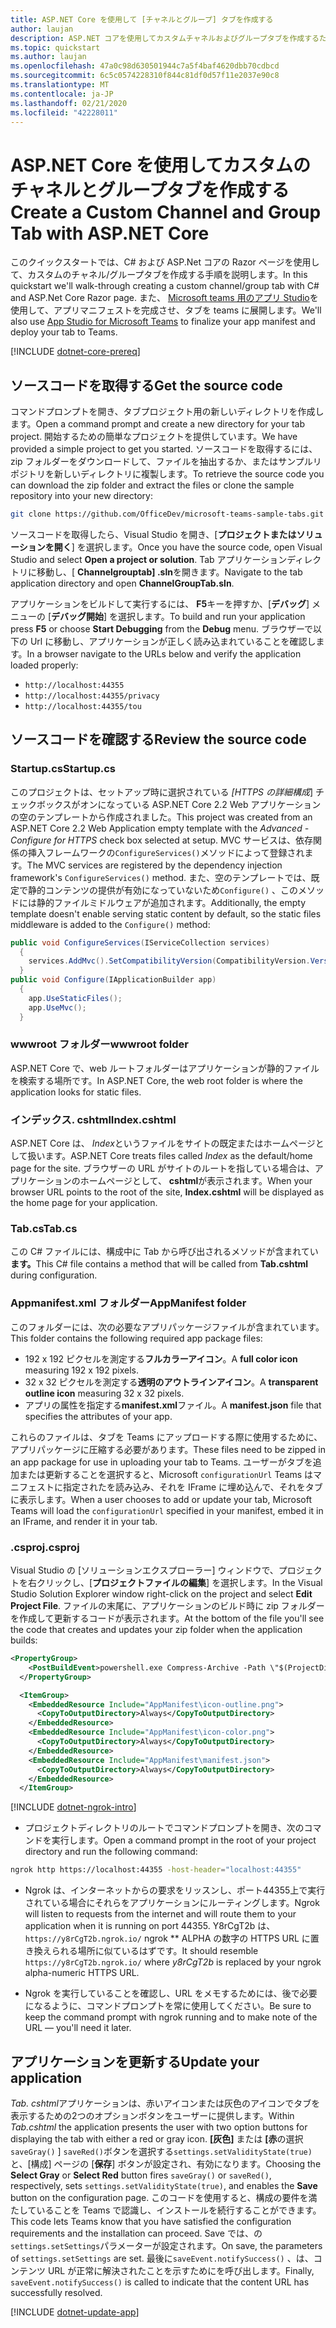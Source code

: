 ```yaml
---
title: ASP.NET Core を使用して [チャネルとグループ] タブを作成する
author: laujan
description: ASP.NET コアを使用してカスタムチャネルおよびグループタブを作成するためのクイックスタートガイド。
ms.topic: quickstart
ms.author: laujan
ms.openlocfilehash: 47a0c98d630501944c7a5f4baf4620dbb70cdbcd
ms.sourcegitcommit: 6c5c0574228310f844c81df0d57f11e2037e90c8
ms.translationtype: MT
ms.contentlocale: ja-JP
ms.lasthandoff: 02/21/2020
ms.locfileid: "42228011"
---
```

# <a name="create-a-custom-channel-and-group-tab-with-aspnet-core"></a><span data-ttu-id="e8480-103">ASP.NET Core を使用してカスタムのチャネルとグループタブを作成する</span><span class="sxs-lookup"><span data-stu-id="e8480-103">Create a Custom Channel and Group Tab with ASP.NET Core</span></span>

<span data-ttu-id="e8480-104">このクイックスタートでは、C# および ASP.Net コアの Razor ページを使用して、カスタムのチャネル/グループタブを作成する手順を説明します。</span><span class="sxs-lookup"><span data-stu-id="e8480-104">In this quickstart we'll walk-through creating a custom channel/group tab with C# and ASP.Net Core Razor page.</span></span> <span data-ttu-id="e8480-105">また、 [Microsoft teams 用のアプリ Studio](~/concepts/build-and-test/app-studio-overview.md)を使用して、アプリマニフェストを完成させ、タブを teams に展開します。</span><span class="sxs-lookup"><span data-stu-id="e8480-105">We'll also use [App Studio for Microsoft Teams](~/concepts/build-and-test/app-studio-overview.md) to finalize your app manifest and deploy your tab to Teams.</span></span>

[!INCLUDE [dotnet-core-prereq](~/includes/tabs/dotnet-core-prereq.md)]

## <a name="get-the-source-code"></a><span data-ttu-id="e8480-106">ソースコードを取得する</span><span class="sxs-lookup"><span data-stu-id="e8480-106">Get the source code</span></span>

<span data-ttu-id="e8480-107">コマンドプロンプトを開き、タブプロジェクト用の新しいディレクトリを作成します。</span><span class="sxs-lookup"><span data-stu-id="e8480-107">Open a command prompt and create a new directory for your tab project.</span></span> <span data-ttu-id="e8480-108">開始するための簡単なプロジェクトを提供しています。</span><span class="sxs-lookup"><span data-stu-id="e8480-108">We have provided a simple project to get you started.</span></span> <span data-ttu-id="e8480-109">ソースコードを取得するには、zip フォルダーをダウンロードして、ファイルを抽出するか、またはサンプルリポジトリを新しいディレクトリに複製します。</span><span class="sxs-lookup"><span data-stu-id="e8480-109">To retrieve the source code you can download the zip folder and extract the files or clone the sample repository into your new directory:</span></span>

```bash
git clone https://github.com/OfficeDev/microsoft-teams-sample-tabs.git
```

<span data-ttu-id="e8480-110">ソースコードを取得したら、Visual Studio を開き、[**プロジェクトまたはソリューションを開く**] を選択します。</span><span class="sxs-lookup"><span data-stu-id="e8480-110">Once you have the source code, open Visual Studio and select **Open a project or solution**.</span></span> <span data-ttu-id="e8480-111">Tab アプリケーションディレクトリに移動し、[ **Channelgrouptab] .sln**を開きます。</span><span class="sxs-lookup"><span data-stu-id="e8480-111">Navigate to the tab application directory and open **ChannelGroupTab.sln**.</span></span>

<span data-ttu-id="e8480-112">アプリケーションをビルドして実行するには、 **F5**キーを押すか、[**デバッグ**] メニューの [**デバッグ開始**] を選択します。</span><span class="sxs-lookup"><span data-stu-id="e8480-112">To build and run your application press **F5** or choose **Start Debugging** from the **Debug** menu.</span></span> <span data-ttu-id="e8480-113">ブラウザーで以下の Url に移動し、アプリケーションが正しく読み込まれていることを確認します。</span><span class="sxs-lookup"><span data-stu-id="e8480-113">In a browser navigate to the URLs below and verify the application loaded properly:</span></span>

- `http://localhost:44355`
- `http://localhost:44355/privacy`
- `http://localhost:44355/tou`

## <a name="review-the-source-code"></a><span data-ttu-id="e8480-114">ソースコードを確認する</span><span class="sxs-lookup"><span data-stu-id="e8480-114">Review the source code</span></span>

### <a name="startupcs"></a><span data-ttu-id="e8480-115">Startup.cs</span><span class="sxs-lookup"><span data-stu-id="e8480-115">Startup.cs</span></span>

<span data-ttu-id="e8480-116">このプロジェクトは、セットアップ時に選択されている *[HTTPS の詳細構成*] チェックボックスがオンになっている ASP.NET Core 2.2 Web アプリケーションの空のテンプレートから作成されました。</span><span class="sxs-lookup"><span data-stu-id="e8480-116">This project was created from an ASP.NET Core 2.2 Web Application empty template with the *Advanced - Configure for HTTPS* check box selected at setup.</span></span> <span data-ttu-id="e8480-117">MVC サービスは、依存関係の挿入フレームワークの`ConfigureServices()`メソッドによって登録されます。</span><span class="sxs-lookup"><span data-stu-id="e8480-117">The MVC services are registered by the dependency injection framework's `ConfigureServices()` method.</span></span> <span data-ttu-id="e8480-118">また、空のテンプレートでは、既定で静的コンテンツの提供が有効になっていないため`Configure()` 、このメソッドには静的ファイルミドルウェアが追加されます。</span><span class="sxs-lookup"><span data-stu-id="e8480-118">Additionally, the empty template doesn't enable serving static content by default, so the static files middleware is added to the `Configure()` method:</span></span>

```csharp
public void ConfigureServices(IServiceCollection services)
  {
    services.AddMvc().SetCompatibilityVersion(CompatibilityVersion.Version_2_2);
  }
public void Configure(IApplicationBuilder app)
  {
    app.UseStaticFiles();
    app.UseMvc();
  }
```

### <a name="wwwroot-folder"></a><span data-ttu-id="e8480-119">wwwroot フォルダー</span><span class="sxs-lookup"><span data-stu-id="e8480-119">wwwroot folder</span></span>

<span data-ttu-id="e8480-120">ASP.NET Core で、web ルートフォルダーはアプリケーションが静的ファイルを検索する場所です。</span><span class="sxs-lookup"><span data-stu-id="e8480-120">In ASP.NET Core, the web root folder is where the application looks for static files.</span></span>

### <a name="indexcshtml"></a><span data-ttu-id="e8480-121">インデックス. cshtml</span><span class="sxs-lookup"><span data-stu-id="e8480-121">Index.cshtml</span></span>

<span data-ttu-id="e8480-122">ASP.NET Core は、 *Index*というファイルをサイトの既定またはホームページとして扱います。</span><span class="sxs-lookup"><span data-stu-id="e8480-122">ASP.NET Core treats files called *Index* as the default/home page for the site.</span></span> <span data-ttu-id="e8480-123">ブラウザーの URL がサイトのルートを指している場合は、アプリケーションのホームページとして、 **cshtml**が表示されます。</span><span class="sxs-lookup"><span data-stu-id="e8480-123">When your browser URL points to the root of the site, **Index.cshtml** will be displayed as the home page for your application.</span></span>

### <a name="tabcs"></a><span data-ttu-id="e8480-124">Tab.cs</span><span class="sxs-lookup"><span data-stu-id="e8480-124">Tab.cs</span></span>

<span data-ttu-id="e8480-125">この C# ファイルには、構成中に Tab から呼び出されるメソッドが含まれてい**ます。**</span><span class="sxs-lookup"><span data-stu-id="e8480-125">This C# file contains a method that will be called from **Tab.cshtml** during configuration.</span></span>

### <a name="appmanifest-folder"></a><span data-ttu-id="e8480-126">Appmanifest.xml フォルダー</span><span class="sxs-lookup"><span data-stu-id="e8480-126">AppManifest folder</span></span>

<span data-ttu-id="e8480-127">このフォルダーには、次の必要なアプリパッケージファイルが含まれています。</span><span class="sxs-lookup"><span data-stu-id="e8480-127">This folder contains the following required app package files:</span></span>

- <span data-ttu-id="e8480-128">192 x 192 ピクセルを測定する**フルカラーアイコン**。</span><span class="sxs-lookup"><span data-stu-id="e8480-128">A **full color icon** measuring 192 x 192 pixels.</span></span>
- <span data-ttu-id="e8480-129">32 x 32 ピクセルを測定する**透明のアウトラインアイコン**。</span><span class="sxs-lookup"><span data-stu-id="e8480-129">A **transparent outline icon** measuring 32 x 32 pixels.</span></span>
- <span data-ttu-id="e8480-130">アプリの属性を指定する**manifest.xml**ファイル。</span><span class="sxs-lookup"><span data-stu-id="e8480-130">A **manifest.json** file that specifies the attributes of your app.</span></span>

<span data-ttu-id="e8480-131">これらのファイルは、タブを Teams にアップロードする際に使用するために、アプリパッケージに圧縮する必要があります。</span><span class="sxs-lookup"><span data-stu-id="e8480-131">These files need to be zipped in an app package for use in uploading your tab to Teams.</span></span> <span data-ttu-id="e8480-132">ユーザーがタブを追加または更新することを選択すると、Microsoft `configurationUrl` Teams はマニフェストに指定されたを読み込み、それを IFrame に埋め込んで、それをタブに表示します。</span><span class="sxs-lookup"><span data-stu-id="e8480-132">When a user chooses to add or update your tab, Microsoft Teams will load the `configurationUrl` specified in your manifest, embed it in an IFrame, and render it in your tab.</span></span>

### <a name="csproj"></a><span data-ttu-id="e8480-133">.csproj</span><span class="sxs-lookup"><span data-stu-id="e8480-133">.csproj</span></span>

<span data-ttu-id="e8480-134">Visual Studio の [ソリューションエクスプローラー] ウィンドウで、プロジェクトを右クリックし、[**プロジェクトファイルの編集**] を選択します。</span><span class="sxs-lookup"><span data-stu-id="e8480-134">In the Visual Studio Solution Explorer window right-click on the project and select **Edit Project File**.</span></span> <span data-ttu-id="e8480-135">ファイルの末尾に、アプリケーションのビルド時に zip フォルダーを作成して更新するコードが表示されます。</span><span class="sxs-lookup"><span data-stu-id="e8480-135">At the bottom of the file you'll see the code that creates and updates your zip folder when the application builds:</span></span>

```xml
<PropertyGroup>
    <PostBuildEvent>powershell.exe Compress-Archive -Path \"$(ProjectDir)AppManifest\*\" -DestinationPath \"$(TargetDir)tab.zip\" -Force</PostBuildEvent>
  </PropertyGroup>

  <ItemGroup>
    <EmbeddedResource Include="AppManifest\icon-outline.png">
      <CopyToOutputDirectory>Always</CopyToOutputDirectory>
    </EmbeddedResource>
    <EmbeddedResource Include="AppManifest\icon-color.png">
      <CopyToOutputDirectory>Always</CopyToOutputDirectory>
    </EmbeddedResource>
    <EmbeddedResource Include="AppManifest\manifest.json">
      <CopyToOutputDirectory>Always</CopyToOutputDirectory>
    </EmbeddedResource>
  </ItemGroup>
```

[!INCLUDE [dotnet-ngrok-intro](~/includes/tabs/dotnet-ngrok-intro.md)]

- <span data-ttu-id="e8480-136">プロジェクトディレクトリのルートでコマンドプロンプトを開き、次のコマンドを実行します。</span><span class="sxs-lookup"><span data-stu-id="e8480-136">Open a command prompt in the root of your project directory and run the following command:</span></span>

```bash
ngrok http https://localhost:44355 -host-header="localhost:44355"
```

- <span data-ttu-id="e8480-137">Ngrok は、インターネットからの要求をリッスンし、ポート44355上で実行されている場合にそれらをアプリケーションにルーティングします。</span><span class="sxs-lookup"><span data-stu-id="e8480-137">Ngrok will listen to requests from the internet and will route them to your application when it is running on port 44355.</span></span> <span data-ttu-id="e8480-138">Y8rCgT2b は、 `https://y8rCgT2b.ngrok.io/` ngrok \*\* ALPHA の数字の HTTPS URL に置き換えられる場所に似ているはずです。</span><span class="sxs-lookup"><span data-stu-id="e8480-138">It should resemble `https://y8rCgT2b.ngrok.io/` where *y8rCgT2b* is replaced by your ngrok alpha-numeric HTTPS URL.</span></span>

- <span data-ttu-id="e8480-139">Ngrok を実行していることを確認し、URL をメモするためには、後で必要になるように、コマンドプロンプトを常に使用してください。</span><span class="sxs-lookup"><span data-stu-id="e8480-139">Be sure to keep the command prompt with ngrok running and to make note of the URL — you'll need it later.</span></span>

## <a name="update-your-application"></a><span data-ttu-id="e8480-140">アプリケーションを更新する</span><span class="sxs-lookup"><span data-stu-id="e8480-140">Update your application</span></span>

<span data-ttu-id="e8480-141">*Tab. cshtml*アプリケーションは、赤いアイコンまたは灰色のアイコンでタブを表示するための2つのオプションボタンをユーザーに提供します。</span><span class="sxs-lookup"><span data-stu-id="e8480-141">Within *Tab.cshtml* the application presents the user with two option buttons for displaying the tab with either a red or gray icon.</span></span> <span data-ttu-id="e8480-142">**[灰色]** または **[赤**の選択`saveGray()` ] `saveRed()`ボタンを選択する`settings.setValidityState(true)`と、[構成] ページの [**保存**] ボタンが設定され、有効になります。</span><span class="sxs-lookup"><span data-stu-id="e8480-142">Choosing the **Select Gray** or **Select Red** button fires `saveGray()` or `saveRed()`, respectively, sets `settings.setValidityState(true)`, and enables the **Save** button on the configuration page.</span></span> <span data-ttu-id="e8480-143">このコードを使用すると、構成の要件を満たしていることを Teams で認識し、インストールを続行することができます。</span><span class="sxs-lookup"><span data-stu-id="e8480-143">This code lets Teams know that you have satisfied the configuration requirements and the installation can proceed.</span></span> <span data-ttu-id="e8480-144">Save では、の`settings.setSettings`パラメーターが設定されます。</span><span class="sxs-lookup"><span data-stu-id="e8480-144">On save, the parameters of `settings.setSettings` are set.</span></span> <span data-ttu-id="e8480-145">最後に`saveEvent.notifySuccess()` 、は、コンテンツ URL が正常に解決されたことを示すためにを呼び出します。</span><span class="sxs-lookup"><span data-stu-id="e8480-145">Finally, `saveEvent.notifySuccess()` is called to indicate that the content URL has successfully resolved.</span></span>

[!INCLUDE [dotnet-update-app](~/includes/tabs/dotnet-update-chan-grp-app.md)]

